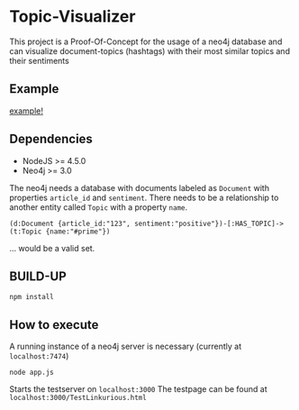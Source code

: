 # Topic-Visualizer
This project is a Proof-Of-Concept for the usage of a neo4j database and can visualize document-topics (hashtags) with their most similar topics and their sentiments

## Example
[example!](screenshot.png)

## Dependencies 
- NodeJS >= 4.5.0
- Neo4j >= 3.0

The neo4j needs a database with documents labeled as `Document` with properties `article_id` and `sentiment`. There needs to be a relationship to another entity called `Topic` with a property `name`. 
```
(d:Document {article_id:"123", sentiment:"positive"})-[:HAS_TOPIC]->(t:Topic {name:"#prime"})
```
... would be a valid set.

## BUILD-UP 
```
npm install
```

## How to execute 
A running instance of a neo4j server is necessary (currently at `localhost:7474`)

```
node app.js
```
Starts the testserver on `localhost:3000`
The testpage can be found at `localhost:3000/TestLinkurious.html`
